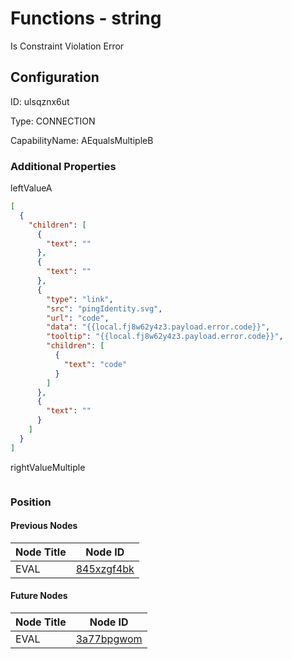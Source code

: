 # Functions - string 
Is Constraint Violation Error
## Configuration
ID:  ulsqznx6ut

Type: CONNECTION 

CapabilityName: AEqualsMultipleB






### Additional Properties
leftValueA
```json 
[
  {
    "children": [
      {
        "text": ""
      },
      {
        "text": ""
      },
      {
        "type": "link",
        "src": "pingIdentity.svg",
        "url": "code",
        "data": "{{local.fj8w62y4z3.payload.error.code}}",
        "tooltip": "{{local.fj8w62y4z3.payload.error.code}}",
        "children": [
          {
            "text": "code"
          }
        ]
      },
      {
        "text": ""
      }
    ]
  }
]
```


rightValueMultiple
```
```





### Position

#### Previous Nodes
| Node Title | Node ID |
| :------------- | ------------ |
| EVAL | [845xzgf4bk](./845xzgf4bk.md) | 
 
 #### Future Nodes
| Node Title | Node ID |
| :------------- | ------------ |
| EVAL |[3a77bpgwom](./3a77bpgwom.md) | 